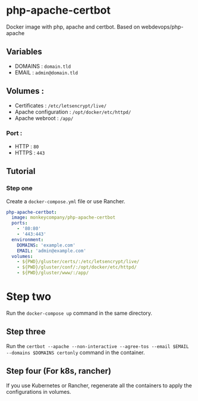 # php-apache-certbot
Docker image with php, apache and certbot. Based on webdevops/php-apache

## Variables

- DOMAINS : ```domain.tld```
- EMAIL : ```admin@domain.tld```

## Volumes :
- Certificates : ```/etc/letsencrypt/live/```
- Apache configuration : ```/opt/docker/etc/httpd/```
- Apache webroot : ```/app/```

### Port :
- HTTP : ```80```
- HTTPS : ```443```

## Tutorial

### Step one

Create a ```docker-compose.yml``` file or use Rancher.

```yaml
php-apache-certbot:
  image: monkeycompany/php-apache-certbot
  ports:
    - '80:80'
    - '443:443'
  environment:
    DOMAINS: 'example.com'
    EMAIL: 'admin@example.com'
  volumes:
    - ${PWD}/gluster/certs/:/etc/letsencrypt/live/
    - ${PWD}/gluster/conf/:/opt/docker/etc/httpd/
    - ${PWD}/gluster/www/:/app/
```

# Step two

Run the ```docker-compose up``` command in the same directory.

## Step three

Run the ```certbot --apache --non-interactive --agree-tos --email $EMAIL --domains $DOMAINS certonly``` command in the container.

## Step four (For k8s, rancher)

If you use Kubernetes or Rancher, regenerate all the containers to apply the configurations in volumes.
